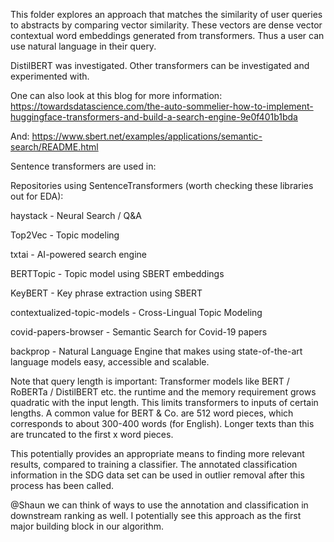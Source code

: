 This folder explores an approach that matches the similarity of user queries to abstracts by comparing vector similarity. These vectors are dense vector contextual word embeddings generated from transformers. Thus a user can use natural language in their query.

DistilBERT was investigated. Other transformers can be investigated and experimented with.

One can also look at this blog for more information: https://towardsdatascience.com/the-auto-sommelier-how-to-implement-huggingface-transformers-and-build-a-search-engine-9e0f401b1bda

And: https://www.sbert.net/examples/applications/semantic-search/README.html

Sentence transformers are used in:

Repositories using SentenceTransformers (worth checking these libraries out for EDA):

haystack - Neural Search / Q&A

Top2Vec - Topic modeling

txtai - AI-powered search engine

BERTTopic - Topic model using SBERT embeddings

KeyBERT - Key phrase extraction using SBERT

contextualized-topic-models - Cross-Lingual Topic Modeling

covid-papers-browser - Semantic Search for Covid-19 papers

backprop - Natural Language Engine that makes using state-of-the-art language models easy, accessible and scalable.

Note that query length is important: Transformer models like BERT / RoBERTa / DistilBERT etc. the runtime and the memory requirement grows quadratic with the input length. This limits transformers to inputs of certain lengths. A common value for BERT & Co. are 512 word pieces, which corresponds to about 300-400 words (for English). Longer texts than this are truncated to the first x word pieces.

This potentially provides an appropriate means to finding more relevant results, compared to training a classifier. The annotated classification information in the SDG data set can be used in outlier removal after this process has been called.

@Shaun we can think of ways to use the annotation and classification in downstream ranking as well. I potentially see this approach as the first major building block in our algorithm.
